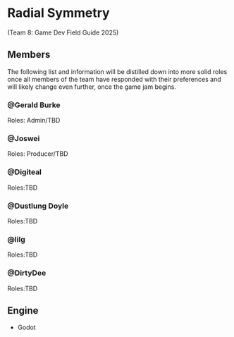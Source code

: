 # Radial Symmetry
(Team 8: Game Dev Field Guide 2025)

## Members
The following list and information will be distilled down into more solid roles once all members of the team have responded with their preferences and will likely change even further, once the game jam begins.
### @Gerald Burke
Roles: Admin/TBD
### @Joswei
Roles: Producer/TBD
### @Digiteal
Roles:TBD
### @Dustlung Doyle
Roles:TBD
### @lilg
Roles:TBD
### @DirtyDee
Roles:TBD

## Engine
- Godot
